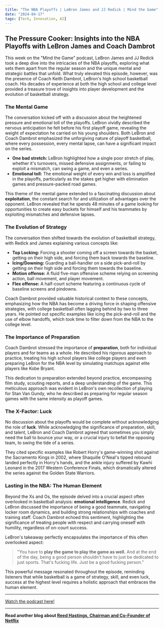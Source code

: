 ```yaml
---
title: "The NBA Playoffs | LeBron James and JJ Redick | Mind the Game"
date: "2024-04-17"
tags: [Tech, Innovation, AI]
---
```


## The Pressure Cooker: Insights into the NBA Playoffs with LeBron James and Coach Dambrot

This week on the "Mind the Game" podcast, LeBron James and JJ Redick took a deep dive into the intricacies of the NBA playoffs, exploring what sets them apart from the regular season and the unique mental and strategic battles that unfold. What truly elevated this episode, however, was the presence of Coach Keith Dambrot, LeBron's high school basketball coach. His decades of experience at both the high school and college level provided a treasure trove of insights into player development and the evolution of basketball strategy.

### The Mental Game

The conversation kicked off with a discussion about the heightened pressure and emotional toll of the playoffs. LeBron vividly described the nervous anticipation he felt before his first playoff game, revealing the weight of expectation he carried on his young shoulders. Both LeBron and Coach Dambrot emphasized the unforgiving nature of playoff basketball, where every possession, every mental lapse, can have a significant impact on the series.

- **One bad stretch:** LeBron highlighted how a single poor stretch of play, whether it's turnovers, missed defensive assignments, or failing to exploit a mismatch, can swing a game, and even a series.
- **Emotional toll:** The emotional weight of every win and loss is amplified in the playoffs, particularly as the stakes get higher with elimination games and pressure-packed road games.

This theme of the mental game extended to a fascinating discussion about **exploitation**, the constant search for and utilization of advantages over the opponent. LeBron revealed that he spends 48 minutes of a game looking for opportunities to create easy buckets for himself and his teammates by exploiting mismatches and defensive lapses.

### The Evolution of Strategy

The conversation then shifted towards the evolution of basketball strategy, with Redick and James explaining various concepts like:

- **Top Locking:** Forcing a shooter coming off a screen towards the basket, getting on their high side, and forcing them back towards the baseline.
- **Icing/Downing:** Guarding a ball-handler on a side pick-and-roll by getting on their high side and forcing them towards the baseline.
- **Motion offense:** A fluid five-man offensive scheme relying on screening action, ball movement, and player movement.
- **Flex offense:** A half-court scheme featuring a continuous cycle of baseline screens and pindowns.

Coach Dambrot provided valuable historical context to these concepts, emphasizing how the NBA has become a driving force in shaping offensive strategies, with college basketball often lagging behind by two to three years. He pointed out specific examples like icing the pick-and-roll and the use of elbow handoffs, which took time to filter down from the NBA to the college level.

### The Importance of Preparation

Coach Dambrot stressed the importance of **preparation**, both for individual players and for teams as a whole. He described his rigorous approach to practice, treating his high school players like college players and even preparing LeBron for the NBA level by simulating matchups against elite players like Kobe Bryant.

This dedication to preparation extended beyond practice, encompassing film study, scouting reports, and a deep understanding of the game. This meticulous approach was evident in LeBron's own recollection of playing for Stan Van Gundy, who he described as preparing for regular season games with the same intensity as playoff games.

### The X-Factor: Luck

No discussion about the playoffs would be complete without acknowledging the role of **luck**. While acknowledging the significance of preparation, skill, and talent, LeBron and Coach Dambrot agreed that sometimes you simply need the ball to bounce your way, or a crucial injury to befall the opposing team, to swing the tide of a series.

They cited specific examples like Robert Horry's game-winning shot against the Sacramento Kings in 2002, where Shaquille O'Neal's tipped rebound landed perfectly in Horry's hands, and the ankle injury suffered by Kawhi Leonard in the 2017 Western Conference Finals, which dramatically altered the series against the Golden State Warriors.

### Lasting in the NBA: The Human Element

Beyond the Xs and Os, the episode delved into a crucial aspect often overlooked in basketball analysis: **emotional intelligence**. Redick and LeBron discussed the importance of being a good teammate, navigating locker room dynamics, and building strong relationships with coaches and training staff. Coach Dambrot echoed this sentiment, highlighting the significance of treating people with respect and carrying oneself with humility, regardless of on-court success.

LeBron's takeaway perfectly encapsulates the importance of this often overlooked aspect:

> "You have to **play the game to play the game as well.** And at the end of the day, being a good person shouldn't have to just be dedicated to just sports. That's fucking life. Just be a good fucking person."

This powerful message resonated throughout the episode, reminding listeners that while basketball is a game of strategy, skill, and even luck, success at the highest level requires a holistic approach that embraces the human element.

---

<a href="https://youtube.com/watch?v=8vXXSNLL1IE" target="_blank">Watch the podcast here!</a>

---

**Read another blog about [Reed Hastings, Chairman and Co-Founder of Netflix](./20240223-reedhastings-stanfordgraduateschoolofbusiness)**
